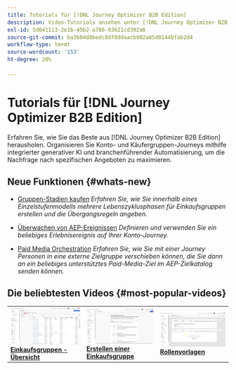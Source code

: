 ```yaml
---
title: Tutorials für [!DNL Journey Optimizer B2B Edition]
description: Video-Tutorials ansehen unter [!DNL Journey Optimizer B2B Edition]. Verbessern Sie Ihr Verständnis für die Orchestrierung von Account und Kauf von Gruppen-Journeys und mehr.
exl-id: 5d041113-2e1b-45b2-a786-93621cd392a6
source-git-commit: ba3b04d8bedc8df0ddaacb902a65d0144bfab2d4
workflow-type: tm+mt
source-wordcount: '153'
ht-degree: 20%

---
```


# Tutorials für [!DNL Journey Optimizer B2B Edition]

Erfahren Sie, wie Sie das Beste aus [!DNL Journey Optimizer B2B Edition] herausholen. Organisieren Sie Konto- und Käufergruppen-Journeys mithilfe integrierter generativer KI und branchenführender Automatisierung, um die Nachfrage nach spezifischen Angeboten zu maximieren.

## Neue Funktionen {#whats-new}

* [Gruppen-Stadien kaufen](/help/buying-groups/buying-group-stages.md)
  _Erfahren Sie, wie Sie innerhalb eines Einzelstufenmodells mehrere Lebenszyklusphasen für Einkaufsgruppen erstellen und die Übergangsregeln angeben._

* [Überwachen von AEP-Ereignissen](/help/account-journeys/journey-nodes/listen-for-aep-events.md)
  _Definieren und verwenden Sie ein beliebiges Erlebnisereignis auf Ihrer Konto-Journey._

* [Paid Media Orchestration](/help/account-journeys/journey-nodes/paid-media-orchestration.md)
  _Erfahren Sie, wie Sie mit einer Journey Personen in eine externe Zielgruppe verschieben können, die Sie dann an ein beliebiges unterstütztes Paid-Media-Ziel im AEP-Zielkatalog senden können._

## Die beliebtesten Videos {#most-popular-videos}

<table>
<tr>
<td>
<a href="/help/buying-groups/buying-groups-overview.md"><img alt="Miniaturbild für das Video &apos;Einkaufsgruppen - Übersicht&apos;" src="assets/buying-groups-overview.png"></a>
<div><a href="/help/buying-groups/buying-groups-overview.md"><strong>Einkaufsgruppen - Übersicht</strong></a></div>
</td>
<td>
<a href="/help/buying-groups/create-a-buying-group.md"><img alt="Miniaturbild für das Video &apos;Einkaufsgruppe erstellen&apos;" src="assets/create-a-buying-group.png"></a>
<div><a href="/help/buying-groups/create-a-buying-group.md"><strong>Erstellen einer Einkaufsgruppe</strong></a></div>
</td>
<td>
<a href="/help/buying-groups/role-templates.md"><img alt="Miniaturbild für das Video „Rollenvorlagen“" src="assets/role-templates.png" /></a>
<div><a href="/help/buying-groups/role-templates.md"><strong>Rollenvorlagen</strong></a></div>
</td>
</tr>
</table>
